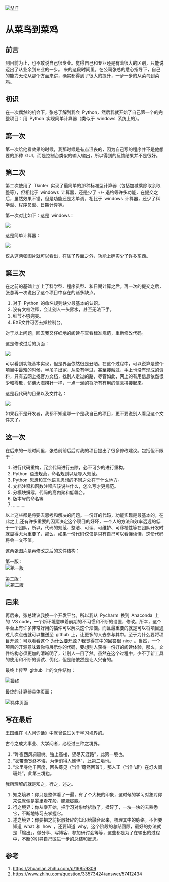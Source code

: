 [![MIT](https://img.shields.io/badge/LICENSE-MIT-red)]()

# 从菜鸟到菜鸡

## 前言

到目前为止，也不敢说自己很专业。觉得自己和专业还是有着很大的区别，只能说迈出了从业余到专业的一步。
来的这段时间里，在公司张总的悉心指导下，自己的能力无论从那个方面来讲，确实都得到了很大的提升，一步一步的从菜鸟到菜鸡。

## 初识

在一次偶然的机会下，张总了解到我会&#8194;Python，然后我就开始了自己第一个的完整项目：用&#8194;Python&#8194;实现简单计算器（类似于&#8194;windows&#8194;系统上的）。

## 第一次

第一次给他看效果的时候，我那时候是有点沮丧的，因为自己写的程序并不是他想要的那种&#8194;GUI，而是控制台类似的输入输出，所以得到的反馈结果并不是很好。

## 第二次

第二次使用了&#8194;Tkinter&#8194;实现了最简单的那种标准型计算器（包括加减乘除取余取整等），但相比于&#8194;windows&#8194;计算器，还是少了 +/- 退格等许多功能，在提交之后，虽然效果不错，但是功能还是太单调，相比于&#8194;windows&#8194;计算器，还少了科学型、程序员型、日期计算等。

第一次对比如下：这是&#8194;windows：  

![](https://github.com/Gemini128663/metamorphosis/raw/master/docs/windows1.png
)

这是简单计算器：  

![](https://github.com/Gemini128663/metamorphosis/raw/master/docs/1.png
)  

仅从这两张图片就可以看出，在除了界面之外，功能上确实少了许多东西。

## 第三次

在之前的基础上加上了科学型、程序员型、和日期计算之后。再一次的提交之后，张总再一次说出了这个项目中存在的诸多缺点。

1. 对于&#8194;Python&#8194;的命名规则缺少最基本的认识。
2. 没有文档注释，会让别人一头雾水，甚至无法下手。
3. 细节不够完美。
4. EXE文件可否去掉控制台。

对于以上问题，回去我又仔细地的阅读与查看标准规范，重新修改代码。

这是修改过后的页面：  

![](https://github.com/Gemini128663/metamorphosis/raw/master/docs/1.png
)  

可以看到功能基本实现，但是界面依然很是丑陋。在这个过程中，可以说算是整个项目中最难的时候，半吊子出家，从没有学过，甚至接触过，手上也没有现成的资料，只有去网上找官方文档，找别人走过的路，尽管如此，网上的有用信息依然很少和零散，仿佛大海捞针一样，一点一滴的将所有有用的信息拼接起来。

这是我代码的目录以及文件名：

![](https://github.com/Gemini128663/metamorphosis/raw/master/docs/项目.png
)

如果我不是开发者，我都不知道哪一个是我自己的项目，更不要说别人看见这个文件夹了。

## 这一次

在后来的一段时间里，张总前前后后对我的项目提出了很多修改建议。包括但不限于：

1. 进行代码重构，冗余代码进行去除，必不可少的进行重构。
2. Python&#8194;语法规范，命名规则以及导入规范。
3. Python&#8194;思想和其他语言思想的不同之处在于什么地方。
4. 文档注释和函数注释应该说些什么，怎么写才更规范。
5. 分模块撰写，代码的高内聚和低耦合。
6. 版本号的命名等
7. ..........

以上这些都是将要去思考和解决的问题。一份好的代码，功能实现是最基本的，在此之上,还有许多重要的因素决定这个项目的好坏，一个人的方法和效率远远的低于一个团队，所以，代码的规范、整洁、可读、可维护、可移植性等在团队开发时就显得尤为重要了，那么，如果一份代码仅仅是只有自己可以看懂读懂，这份代码将会一文不值。

这两张图片是再修改之后的文件结构：

第一版：  
![第一版](https://github.com/Gemini128663/metamorphosis/raw/master/docs/3.png
)  

第二版：  
![第二版](https://github.com/Gemini128663/metamorphosis/raw/master/docs/4.png
)  

## 后来

再后来，张总建议我换一个开发平台。所以我从&#8194;Pycharm&#8194;换到&#8194;Anaconda&#8194;上的&#8194;VS code，一个新环境意味着前期的不习惯和不断的设置，修改。所幸，这个平台上有许多非常好用的插件可以解决这个烦恼。而且最重要的就是可以将项目通过几次点击就可以推送至&#8194;github&#8194;上，让更多的人去参与其中。至于为什么要将项目开源：可以看看这个  [为什么要开源](https://www.zhihu.com/question/33573424)？我觉得其中的回答很&#8194;nice&#8194;。当然，一个项目的开源意味着你将展示你的代码，要想别人获得一份好的阅读体验，那么，文件结构必须更加的清晰明了，让别人一目了然。虽然在这个过程中，少不了新工具的使用和不断的调试、优化，但是结依然是让人兴奋的。

最终上传至&#8194;github&#8194;上的文件结构：  

![最终](https://github.com/Gemini128663/metamorphosis/raw/master/docs/最终.png
)

最终的计算器具体页面：  

![具体页面](https://github.com/Gemini128663/metamorphosis/raw/master/docs/具体页面.png
)

## 写在最后

王国维在《人间词话》中就曾说过关于学习境界的。

古今之成大事业、大学问者，必经过三种之境界。

1. “昨夜西风凋碧树。独上高楼，望尽天涯路”，此第一境也。
2. “衣带渐宽终不悔，为伊消得人憔悴”，此第二境也。
3. “众里寻他千百度，回头蓦见（当作‘蓦然回首’），那人正（当作‘却’）在灯火阑珊处”，此第三境也。

我所理解的就是知之，行之，述之。

1. 知之境界：你只是整体看了一遍，有了个大概的印象，这时候的学习对象对你来说就像是雾里看花般，朦朦胧胧。
2. 行之境界：你从零开始，把学习对象给拆散了，揉碎了，一块一块的去熟悉它，不断地练习去掌握它。
3. 述之境界：你要把之前拆散揉碎的知识给融合起来，梳理其中的脉络。不但要知道&#8194;what&#8194;和&#8194;how&#8194;，还要知道&#8194;why。这个阶段的总结回顾，最好的办法就是「输出」。做分享、写博客、参加研讨会等等，这些都是为了在输出的过程中，不断的引导自己区进一步的总结和反思。

## 参考

1. <https://zhuanlan.zhihu.com/p/19859309>
2. <https://www.zhihu.com/question/33573424/answer/57412434>
